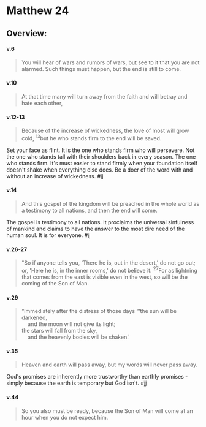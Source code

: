# Matthew 24

## Overview:


#### v.6
>You will hear of wars and rumors of wars, but see to it that you are not alarmed. Such things must happen, but the end is still to come.

#### v.10
>At that time many will turn away from the faith and will betray and hate each other,

#### v.12-13
>Because of the increase of wickedness, the love of most will grow cold, <sup>13</sup>but he who stands firm to the end will be saved.

Set your face as flint. It is the one who stands firm who will persevere. Not the one who stands tall with their shoulders back in every season. The one who stands firm. It's must easier to stand firmly when your foundation itself doesn't shake when everything else does. Be a doer of the word with and without an increase of wickedness.
#jj 

#### v.14
>And this gospel of the kingdom will be preached in the whole world as a testimony to all nations, and then the end will come.

The gospel is testimony to all nations. It proclaims the universal sinfulness of mankind and claims to have the answer to the most dire need of the human soul. It is for everyone.
#jj 

#### v.26-27
>"So if anyone tells you, 'There he is, out in the desert,' do not go out; or, 'Here he is, in the inner rooms,' do not believe it. <sup>27</sup>For as lightning that comes from the east is visible even in the west, so will be the coming of the Son of Man.

#### v.29
>“Immediately after the distress of those days
“‘the sun will be darkened,  
    and the moon will not give its light;  
the stars will fall from the sky,  
    and the heavenly bodies will be shaken.'

#### v.35
>Heaven and earth will pass away, but my words will never pass away.

God's promises are inherently more trustworthy than earthly promises - simply because the earth is temporary but God isn't.
#jj 

#### v.44
>So you also must be ready, because the Son of Man will come at an hour when you do not expect him.